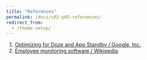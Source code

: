 ```yaml
---
title: "References"
permalink: /docs/s02-p05-references/
redirect_from:
  - /theme-setup/
---
```

1. [Optimizing for Doze and App Standby / Google, Inc.](https://developer.android.com/training/monitoring-device-state/doze-standby.html)
2. [Employee monitoring software / Wikipedia](https://en.wikipedia.org/wiki/Employee_monitoring_software)



